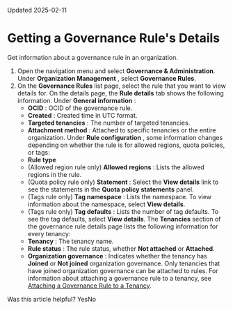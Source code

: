 Updated 2025-02-11
# Getting a Governance Rule's Details
Get information about a governance rule in an organization.
  1. Open the navigation menu and select **Governance & Administration**. Under **Organization Management** , select **Governance Rules**.
  2. On the **Governance Rules** list page, select the rule that you want to view details for.
On the details page, the **Rule details** tab shows the following information. Under **General information** :
     * **OCID** : OCID of the governance rule.
     * **Created** : Created time in UTC format.
     * **Targeted tenancies** : The number of targeted tenancies.
     * **Attachment method** : Attached to specific tenancies or the entire organization.
Under **Rule configuration** , some information changes depending on whether the rule is for allowed regions, quota policies, or tags:
     * **Rule type**
     * (Allowed region rule only) **Allowed regions** : Lists the allowed regions in the rule.
     * (Quota policy rule only) **Statement** : Select the **View details** link to see the statements in the **Quota policy statements** panel.
     * (Tags rule only) **Tag namespace** : Lists the namespace. To view information about the namespace, select **View details**.
     * (Tags rule only) **Tag defaults** : Lists the number of tag defaults. To see the tag defaults, select **View details**.
The **Tenancies** section of the governance rule details page lists the following information for every tenancy:
     * **Tenancy** : The tenancy name.
     * **Rule status** : The rule status, whether **Not attached** or **Attached**.
     * **Organization governance** : Indicates whether the tenancy has **Joined** or **Not joined** organization governance. Only tenancies that have joined organization governance can be attached to rules. 
For information about attaching a governance rule to a tenancy, see [Attaching a Governance Rule to a Tenancy](https://docs.oracle.com/en-us/iaas/Content/General/organization/add-governance-attachruletenancy.htm#add_governance_attachruletenancy "Attach an existing governance rule to one or more tenancies.").


Was this article helpful?
YesNo

